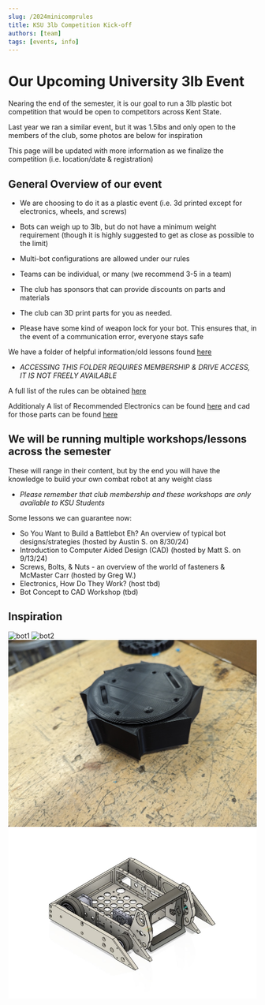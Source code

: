 ```yaml
---
slug: /2024minicomprules
title: KSU 3lb Competition Kick-off
authors: [team]
tags: [events, info]
---
```


# Our Upcoming University 3lb Event

Nearing the end of the semester, it is our goal to run a 3lb plastic bot competition that would be open to competitors across Kent State.

Last year we ran a similar event, but it was 1.5lbs and only open to the members of the club, some photos are below for inspiration

This page will be updated with more information as we finalize the competition (i.e. location/date & registration)

## General Overview of our event

- We are choosing to do it as a plastic event (i.e. 3d printed except for electronics, wheels, and screws)

- Bots can weigh up to 3lb, but do not have a minimum weight requirement (though it is highly suggested to get as close as possible to the limit)

- Multi-bot configurations are allowed under our rules

- Teams can be individual, or many (we recommend 3-5 in a team)

- The club has sponsors that can provide discounts on parts and materials 

- The club can 3D print parts for you as needed.

- Please have some kind of weapon lock for your bot. This ensures that, in the event of a communication error, everyone stays safe

We have a folder of helpful information/old lessons found [here](https://drive.google.com/drive/folders/1ebc5MY6dbQmRFjbNA_wpyhYNz7n5XImD?usp=drive_link)
- *ACCESSING THIS FOLDER REQUIRES MEMBERSHIP & DRIVE ACCESS, IT IS NOT FREELY AVAILABLE*

A full list of the rules can be obtained [here](img/2024%20KSU%20CR%203lb%20Rules.pdf)

Additionaly A list of Recommended Electronics can be found [here](img/Electronics%20List.pdf) and cad for those parts can be found [here](https://www.dropbox.com/scl/fo/eq87h8ju08gi0egknc1o1/AElSc1jD1-81-fzb0Fyq3EI?rlkey=zu3sqm216sd13b4qrirwo8x58&st=lj7mf2ow&dl=0)

## We will be running multiple workshops/lessons across the semester

These will range in their content, but by the end you will have the knowledge to build your own combat robot at any weight class

- *Please remember that club membership and these workshops are only available to KSU Students*

Some lessons we can guarantee now:
- So You Want to Build a Battlebot Eh? An overview of typical bot designs/strategies (hosted by Austin S. on 8/30/24)
- Introduction to Computer Aided Design (CAD) (hosted by Matt S. on 9/13/24)
- Screws, Bolts, & Nuts - an overview of the world of fasteners & McMaster Carr (hosted by Greg W.)
- Electronics, How Do They Work? (host tbd)
- Bot Concept to CAD Workshop (tbd)

## Inspiration
![bot1](img/bot1.JPG)
![bot2](img/bot2.JPG)
![bot3](img/bot3.jpg)
![bot4](img/bot4.jpg)
